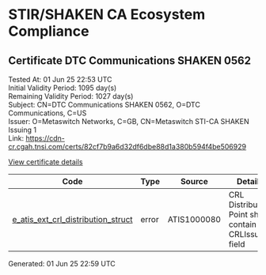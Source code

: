 # STIR/SHAKEN CA Ecosystem Compliance

## Certificate DTC Communications SHAKEN 0562

Tested At: 01 Jun 25 22:53 UTC\
Initial Validity Period: 1095 day(s)\
Remaining Validity Period: 1027 day(s)\
Subject: CN=DTC Communications SHAKEN 0562, O=DTC Communications, C=US\
Issuer: O=Metaswitch Networks, C=GB, CN=Metaswitch STI-CA SHAKEN Issuing 1\
Link: https://cdn-cr.cgah.tnsi.com/certs/82cf7b9a6d32df6dbe88d1a380b594f4be506929

[View certificate details](https://x509.io/?cert=MIIChTCCAiugAwIBAgIQNMbE5arHto6pfMlxzfTAYTAKBggqhkjOPQQDAjBYMSswKQYDVQQDDCJNZXRhc3dpdGNoIFNUSS1DQSBTSEFLRU4gSXNzdWluZyAxMQswCQYDVQQGEwJHQjEcMBoGA1UECgwTTWV0YXN3aXRjaCBOZXR3b3JrczAeFw0yNTAzMjUxMTQyMTdaFw0yODAzMjQxMTQyMTdaMFMxCzAJBgNVBAYTAlVTMRswGQYDVQQKDBJEVEMgQ29tbXVuaWNhdGlvbnMxJzAlBgNVBAMMHkRUQyBDb21tdW5pY2F0aW9ucyBTSEFLRU4gMDU2MjBZMBMGByqGSM49AgEGCCqGSM49AwEHA0IABEKvJHZgk8D2MMmGImDsRA38HtYqk2%2BEYzn2RDrHHGwom36vQxhxzW3TN%2BfM2W5rRnJgSczQvCWkaB3B7wkkhi2jgdswgdgwDAYDVR0TAQH%2FBAIwADAOBgNVHQ8BAf8EBAMCB4AwFgYIKwYBBQUHARoECjAIoAYWBDA1NjIwRwYDVR0fBEAwPjA8oDqgOIY2aHR0cHM6Ly9hdXRoZW50aWNhdGUtYXBpLmljb25lY3Rpdi5jb20vZG93bmxvYWQvdjEvY3JsMBcGA1UdIAQQMA4wDAYKYIZIAYb%2FCQEBBDAdBgNVHQ4EFgQUDhvkt1YmiXcCOudub7NZSHAwi9owHwYDVR0jBBgwFoAUzR6nABAQ2jIdaRo51dJGCyw8h9YwCgYIKoZIzj0EAwIDSAAwRQIgDyrs3ae0MgzEd2ClNo7ob1lRobA%2BpUvAk%2Bh69w2CTUcCIQCtZ3MkQAsn%2BCkersMPGjJjQf%2F2Om%2B6tD43BD01KYjw5Q%3D%3D)

| Code | Type | Source | Details |
|------|------|--------|---------|
| [e_atis_ext_crl_distribution_struct](../../ISSUES/e_atis_ext_crl_distribution_struct/README.md) | error | ATIS1000080 | CRL Distribution Point shall contain a CRLIssuer field |


Generated: 01 Jun 25 22:59 UTC